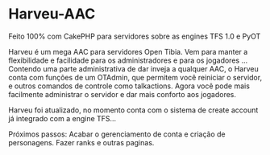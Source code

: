 Harveu-AAC 
========== 

Feito 100% com CakePHP para servidores sobre as engines TFS 1.0 e PyOT 

Harveu é um mega AAC para servidores Open Tibia. Vem para manter a flexibilidade e facilidade para os administradores e para os jogadores ... Contendo uma parte administrativa de dar inveja a qualquer AAC, o Harveu conta com funções de um OTAdmin, que permitem você reiniciar o servidor, e outros comandos de controle como talkactions. Agora você pode mais facilmente administrar o servidor e dar mais conforto aos jogadores.

Harveu foi atualizado, no momento conta com o sistema de create account já integrado com a engine TFS...

Próximos passos:
	Acabar o gerenciamento de conta e criação de personagens.
	Fazer ranks e outras paginas.
